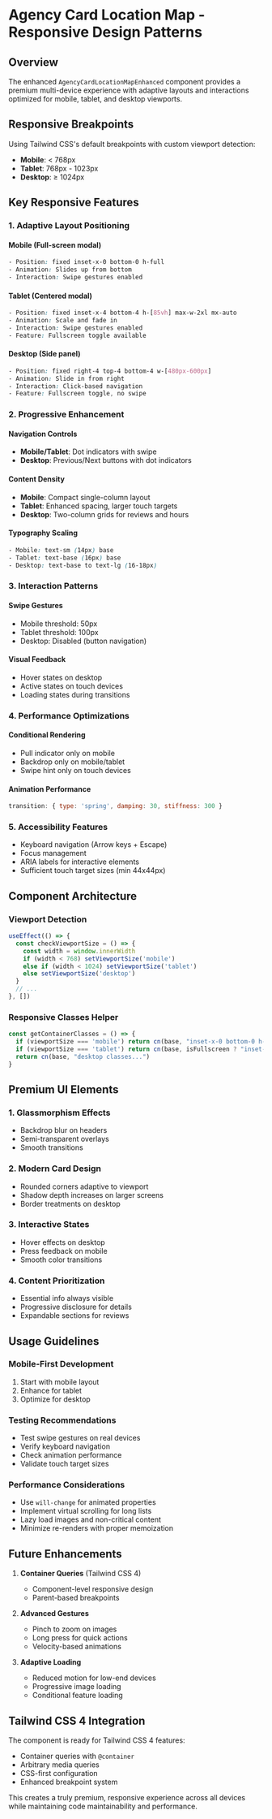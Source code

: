 # Agency Card Location Map - Responsive Design Patterns

## Overview

The enhanced `AgencyCardLocationMapEnhanced` component provides a premium multi-device experience with adaptive layouts and interactions optimized for mobile, tablet, and desktop viewports.

## Responsive Breakpoints

Using Tailwind CSS's default breakpoints with custom viewport detection:

- **Mobile**: < 768px
- **Tablet**: 768px - 1023px  
- **Desktop**: ≥ 1024px

## Key Responsive Features

### 1. **Adaptive Layout Positioning**

#### Mobile (Full-screen modal)
```css
- Position: fixed inset-x-0 bottom-0 h-full
- Animation: Slides up from bottom
- Interaction: Swipe gestures enabled
```

#### Tablet (Centered modal)
```css
- Position: fixed inset-x-4 bottom-4 h-[85vh] max-w-2xl mx-auto
- Animation: Scale and fade in
- Interaction: Swipe gestures enabled
- Feature: Fullscreen toggle available
```

#### Desktop (Side panel)
```css
- Position: fixed right-4 top-4 bottom-4 w-[480px-600px]
- Animation: Slide in from right
- Interaction: Click-based navigation
- Feature: Fullscreen toggle, no swipe
```

### 2. **Progressive Enhancement**

#### Navigation Controls
- **Mobile/Tablet**: Dot indicators with swipe
- **Desktop**: Previous/Next buttons with dot indicators

#### Content Density
- **Mobile**: Compact single-column layout
- **Tablet**: Enhanced spacing, larger touch targets
- **Desktop**: Two-column grids for reviews and hours

#### Typography Scaling
```css
- Mobile: text-sm (14px) base
- Tablet: text-base (16px) base  
- Desktop: text-base to text-lg (16-18px)
```

### 3. **Interaction Patterns**

#### Swipe Gestures
- Mobile threshold: 50px
- Tablet threshold: 100px
- Desktop: Disabled (button navigation)

#### Visual Feedback
- Hover states on desktop
- Active states on touch devices
- Loading states during transitions

### 4. **Performance Optimizations**

#### Conditional Rendering
- Pull indicator only on mobile
- Backdrop only on mobile/tablet
- Swipe hint only on touch devices

#### Animation Performance
```javascript
transition: { type: 'spring', damping: 30, stiffness: 300 }
```

### 5. **Accessibility Features**

- Keyboard navigation (Arrow keys + Escape)
- Focus management
- ARIA labels for interactive elements
- Sufficient touch target sizes (min 44x44px)

## Component Architecture

### Viewport Detection
```typescript
useEffect(() => {
  const checkViewportSize = () => {
    const width = window.innerWidth
    if (width < 768) setViewportSize('mobile')
    else if (width < 1024) setViewportSize('tablet')
    else setViewportSize('desktop')
  }
  // ...
}, [])
```

### Responsive Classes Helper
```typescript
const getContainerClasses = () => {
  if (viewportSize === 'mobile') return cn(base, "inset-x-0 bottom-0 h-full")
  if (viewportSize === 'tablet') return cn(base, isFullscreen ? "inset-0" : "...")
  return cn(base, "desktop classes...")
}
```

## Premium UI Elements

### 1. **Glassmorphism Effects**
- Backdrop blur on headers
- Semi-transparent overlays
- Smooth transitions

### 2. **Modern Card Design**
- Rounded corners adaptive to viewport
- Shadow depth increases on larger screens
- Border treatments on desktop

### 3. **Interactive States**
- Hover effects on desktop
- Press feedback on mobile
- Smooth color transitions

### 4. **Content Prioritization**
- Essential info always visible
- Progressive disclosure for details
- Expandable sections for reviews

## Usage Guidelines

### Mobile-First Development
1. Start with mobile layout
2. Enhance for tablet
3. Optimize for desktop

### Testing Recommendations
- Test swipe gestures on real devices
- Verify keyboard navigation
- Check animation performance
- Validate touch target sizes

### Performance Considerations
- Use `will-change` for animated properties
- Implement virtual scrolling for long lists
- Lazy load images and non-critical content
- Minimize re-renders with proper memoization

## Future Enhancements

1. **Container Queries** (Tailwind CSS 4)
   - Component-level responsive design
   - Parent-based breakpoints

2. **Advanced Gestures**
   - Pinch to zoom on images
   - Long press for quick actions
   - Velocity-based animations

3. **Adaptive Loading**
   - Reduced motion for low-end devices
   - Progressive image loading
   - Conditional feature loading

## Tailwind CSS 4 Integration

The component is ready for Tailwind CSS 4 features:

- Container queries with `@container`
- Arbitrary media queries
- CSS-first configuration
- Enhanced breakpoint system

This creates a truly premium, responsive experience across all devices while maintaining code maintainability and performance.
